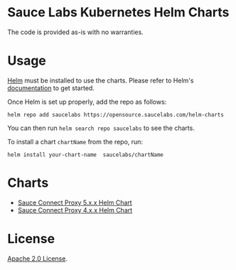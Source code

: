 # Sauce Labs Kubernetes Helm Charts

The code is provided as-is with no warranties.

# Usage

[Helm](https://helm.sh) must be installed to use the charts.
Please refer to Helm's [documentation](https://helm.sh/docs/) to get started.

Once Helm is set up properly, add the repo as follows:

```console
helm repo add saucelabs https://opensource.saucelabs.com/helm-charts
```

You can then run `helm search repo saucelabs` to see the charts.

To install a chart `chartName` from the repo, run:

```console
helm install your-chart-name  saucelabs/chartName
```

# Charts

- [Sauce Connect Proxy 5.x.x Helm Chart](./SAUCE-CONNECT.md)
- [Sauce Connect Proxy 4.x.x Helm Chart](./SAUCE-CONNECT-4.md)

# License

[Apache 2.0 License](https://github.com/saucelabs/helm-charts/blob/main/LICENSE).
